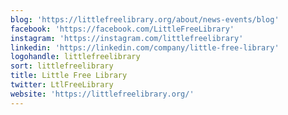 ```yaml
---
blog: 'https://littlefreelibrary.org/about/news-events/blog'
facebook: 'https://facebook.com/LittleFreeLibrary'
instagram: 'https://instagram.com/littlefreelibrary'
linkedin: 'https://linkedin.com/company/little-free-library'
logohandle: littlefreelibrary
sort: littlefreelibrary
title: Little Free Library
twitter: LtlFreeLibrary
website: 'https://littlefreelibrary.org/'
---
```

